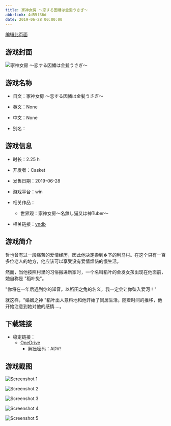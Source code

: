```yaml
---
title: 家神女房 ～恋する因幡は金髪うさぎ～
abbrlink: 4d55f36d
date: 2019-06-28 00:00:00
---
```

[编辑此页面](https://github.com/ACG-3/ADV3-source/blob/main/source/_posts/games/%E5%AE%B6%E7%A5%9E%E5%A5%B3%E6%88%BF%20%EF%BD%9E%E6%81%8B%E3%81%99%E3%82%8B%E5%9B%A0%E5%B9%A1%E3%81%AF%E9%87%91%E9%AB%AA%E3%81%86%E3%81%95%E3%81%8E%EF%BD%9E.md)

## 游戏封面

![家神女房 ～恋する因幡は金髪うさぎ～](https://pan.timero.xyz/onedrive/img_lib_001/%E5%AE%B6%E7%A5%9E%E5%A5%B3%E6%88%BF%20%EF%BD%9E%E6%81%8B%E3%81%99%E3%82%8B%E5%9B%A0%E5%B9%A1%E3%81%AF%E9%87%91%E9%AB%AA%E3%81%86%E3%81%95%E3%81%8E%EF%BD%9E_cover.avif)


## 游戏名称

- 日文：家神女房 ～恋する因幡は金髪うさぎ～
- 英文：None
- 中文：None

- 别名：


## 游戏信息

- 时长：2.25 h
- 开发者：Casket
- 发售日期：2019-06-28
- 游戏平台：win
- 相关作品：
   - 世界观：家神女房～名無し猫又は神Tuber～

- 相关链接：[vndb](https://vndb.org/v25704)


## 游戏简介

哲也曾有过一段痛苦的爱情经历，因此他决定搬到乡下的利马村。在这个只有一百多位老人的地方，他应该可以享受没有爱情烦恼的慢生活。

然而，当他按照村里的习俗搬进新家时，一个名叫稻叶的金发女孩出现在他面前，她自称是 "稻叶兔"。

"你将在一年后遇到你的知音。以稻田之兔的名义，我一定会让你坠入爱河！"

就这样，"婚姻之神 "稻叶出人意料地和他开始了同居生活。随着时间的推移，他开始注意到她对他的感情....。




## 下载链接

- 稳定链接：
    - [OneDrive](https://pan.timero.xyz/onedrive/adv_lib_001/%E5%AE%B6%E7%A5%9E%E5%A5%B3%E6%88%BF%20%EF%BD%9E%E6%81%8B%E3%81%99%E3%82%8B%E5%9B%A0%E5%B9%A1%E3%81%AF%E9%87%91%E9%AB%AA%E3%81%86%E3%81%95%E3%81%8E%EF%BD%9E)
        - 解压密码：ADV!



## 游戏截图


![Screenshot 1](https://pan.timero.xyz/onedrive/img_lib_001/%E5%AE%B6%E7%A5%9E%E5%A5%B3%E6%88%BF%20%EF%BD%9E%E6%81%8B%E3%81%99%E3%82%8B%E5%9B%A0%E5%B9%A1%E3%81%AF%E9%87%91%E9%AB%AA%E3%81%86%E3%81%95%E3%81%8E%EF%BD%9E_Screenshot_1.avif)

![Screenshot 2](https://pan.timero.xyz/onedrive/img_lib_001/%E5%AE%B6%E7%A5%9E%E5%A5%B3%E6%88%BF%20%EF%BD%9E%E6%81%8B%E3%81%99%E3%82%8B%E5%9B%A0%E5%B9%A1%E3%81%AF%E9%87%91%E9%AB%AA%E3%81%86%E3%81%95%E3%81%8E%EF%BD%9E_Screenshot_2.avif)

![Screenshot 3](https://pan.timero.xyz/onedrive/img_lib_001/%E5%AE%B6%E7%A5%9E%E5%A5%B3%E6%88%BF%20%EF%BD%9E%E6%81%8B%E3%81%99%E3%82%8B%E5%9B%A0%E5%B9%A1%E3%81%AF%E9%87%91%E9%AB%AA%E3%81%86%E3%81%95%E3%81%8E%EF%BD%9E_Screenshot_3.avif)

![Screenshot 4](https://pan.timero.xyz/onedrive/img_lib_001/%E5%AE%B6%E7%A5%9E%E5%A5%B3%E6%88%BF%20%EF%BD%9E%E6%81%8B%E3%81%99%E3%82%8B%E5%9B%A0%E5%B9%A1%E3%81%AF%E9%87%91%E9%AB%AA%E3%81%86%E3%81%95%E3%81%8E%EF%BD%9E_Screenshot_4.avif)

![Screenshot 5](https://pan.timero.xyz/onedrive/img_lib_001/%E5%AE%B6%E7%A5%9E%E5%A5%B3%E6%88%BF%20%EF%BD%9E%E6%81%8B%E3%81%99%E3%82%8B%E5%9B%A0%E5%B9%A1%E3%81%AF%E9%87%91%E9%AB%AA%E3%81%86%E3%81%95%E3%81%8E%EF%BD%9E_Screenshot_5.avif)

